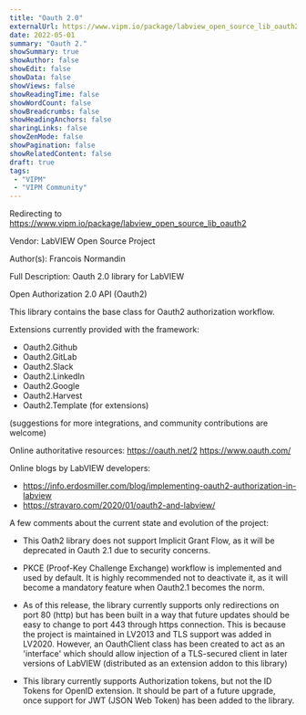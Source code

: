 ```yaml
---
title: "Oauth 2.0"
externalUrl: https://www.vipm.io/package/labview_open_source_lib_oauth2
date: 2022-05-01
summary: "Oauth 2."
showSummary: true
showAuthor: false
showEdit: false
showData: false
showViews: false
showReadingTime: false
showWordCount: false
showBreadcrumbs: false
showHeadingAnchors: false
sharingLinks: false
showZenMode: false
showPagination: false
showRelatedContent: false
draft: true
tags:
 - "VIPM"
 - "VIPM Community"
---
```


Redirecting to https://www.vipm.io/package/labview_open_source_lib_oauth2

Vendor: LabVIEW Open Source Project

Author(s): Francois Normandin
 
Full Description:
Oauth 2.0 library for LabVIEW

Open Authorization 2.0 API (Oauth2)

This library contains the base class for Oauth2 authorization workflow.

Extensions currently provided with the framework: 
- Oauth2.Github
- Oauth2.GitLab
- Oauth2.Slack
- Oauth2.LinkedIn
- Oauth2.Google
- Oauth2.Harvest
- Oauth2.Template (for extensions)

(suggestions for more integrations, and community contributions are welcome)

Online authoritative resources: 
https://oauth.net/2
https://www.oauth.com/

Online blogs by LabVIEW developers: 
- https://info.erdosmiller.com/blog/implementing-oauth2-authorization-in-labview
- https://stravaro.com/2020/01/oauth2-and-labview/


A few comments about the current state and evolution of the project: 

- This Oath2 library does not support Implicit Grant Flow, as it will be deprecated in Oauth 2.1 due to security concerns.
- PKCE (Proof-Key Challenge Exchange) workflow is implemented and used by default. It is highly recommended not to deactivate it, as it will become a mandatory feature when Oauth2.1 becomes the norm.

- As of this release, the library currently supports only redirections on port 80 (http) but has been built in a way that future updates should be easy to change to port 443 through https connection. This is because the project is maintained in LV2013 and TLS support was added in LV2020. However, an OauthClient class has been created to act as an 'interface' which should allow injection of a TLS-secured client in later versions of LabVIEW (distributed as an extension addon to this library)
- This library currently supports Authorization tokens, but not the ID Tokens for OpenID extension. It should be part of a future upgrade, once support for JWT (JSON Web Token) has been added to the library.